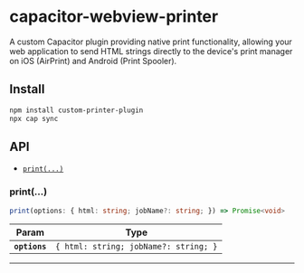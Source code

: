 # capacitor-webview-printer 

A custom Capacitor plugin providing native print functionality, allowing your web application to send HTML strings directly to the device's print manager on iOS (AirPrint) and Android (Print Spooler).

## Install

```bash
npm install custom-printer-plugin
npx cap sync
```

## API

<docgen-index>

* [`print(...)`](#print)

</docgen-index>

<docgen-api>
<!--Update the source file JSDoc comments and rerun docgen to update the docs below-->

### print(...)

```typescript
print(options: { html: string; jobName?: string; }) => Promise<void>
```

| Param         | Type                                             |
| ------------- | ------------------------------------------------ |
| **`options`** | <code>{ html: string; jobName?: string; }</code> |

--------------------

</docgen-api>
